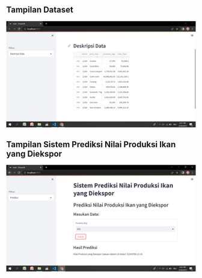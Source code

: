 ## Tampilan Dataset

![gambar](gambar/data1.PNG)

## Tampilan Sistem Prediksi Nilai Produksi Ikan yang Diekspor

![gambar](gambar/data2.PNG)
